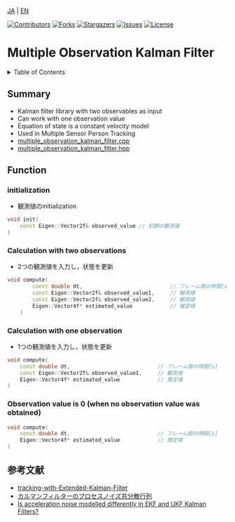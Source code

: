 <a name="readme-top"></a>

[JA](README.md) | [EN](README.en.md)

[![Contributors][contributors-shield]][contributors-url]
[![Forks][forks-shield]][forks-url]
[![Stargazers][stars-shield]][stars-url]
[![Issues][issues-shield]][issues-url]
[![License][license-shield]][license-url]

# Multiple Observation Kalman Filter

<details>
  <summary>Table of Contents
</summary>
  <ol>
    <li>
      <a href="#summary">Summary</a>
    </li>
    <li>
      <a href="#function">Function</a>
      <ul>
        <li><a href="#initialization">initialization</a></li>
        <li><a href="#calculation-with-two-observations">Calculation with two observations</a></li>
        <li><a href="#calculation-with-one-observation">Calculation with one observation</a></li>
        <li><a href="#observation-value-is-0-when-no-observation-value-was-obtained">Observation value is 0 (when no observation value was obtained)</a></li>
      </ul>
    <li><a href="#参考文献">参考文献</a></li>
  </ol>
</details>

## Summary
- Kalman filter library with two observables as input
- Can work with one observation value
- Equation of state is a constant velocity model
- Used in Multiple Sensor Person Tracking
- [multiple_observation_kalman_filter.cpp](multiple_observation_kalman_filter/src/multiple_observation_kalman_filter.cpp)
- [multiple_observation_kalman_filter.hpp](multiple_observation_kalman_filter/src/multiple_observation_kalman_filter.cpp)

## Function
### initialization
- 観測値のinitialization
```c++
void init(
    const Eigen::Vector2f& observed_value // 初期の観測値
)
```

### Calculation with two observations
- 2つの観測値を入力し，状態を更新
```c++
void compute(
        const double dt,                            // フレーム間の時間[s]
        const Eigen::Vector2f& observed_value1,     // 観測値
        const Eigen::Vector2f& observed_value2,     // 観測値
        Eigen::Vector4f* estimated_value            // 推定値
    )
```

### Calculation with one observation
- 1つの観測値を入力し，状態を更新
```c++
void compute(
    const double dt,                            // フレーム間の時間[s]
    const Eigen::Vector2f& observed_value1,     // 観測値
    Eigen::Vector4f* estimated_value            // 推定値
)
```

### Observation value is 0 (when no observation value was obtained)
```c++
void compute(
    const double dt,                            // フレーム間の時間[s]
    Eigen::Vector4f* estimated_value            // 推定値
)
```

## 参考文献
- [tracking-with-Extended-Kalman-Filter](https://github.com/JunshengFu/tracking-with-Extended-Kalman-Filter/blob/master/src/tracking.cpp)
- [カルマンフィルターのプロセスノイズ共分散行列
](https://gordiustears.net/process-noise-covariance-matrix-of-kalman-filter/)
- [Is acceleration noise modelled differently in EKF and UKF Kalman Filters?]( https://dsp.stackexchange.com/questions/43966/is-acceleration-noise-modelled-differently-in-ekf-and-ukf-kalman-filters)


[contributors-shield]: https://img.shields.io/github/contributors/TeamSOBITS/sobit_follower.svg?style=for-the-badge
[contributors-url]: https://github.com/TeamSOBITS/sobit_follower/graphs/contributors
[forks-shield]: https://img.shields.io/github/forks/TeamSOBITS/sobit_follower.svg?style=for-the-badge
[forks-url]: https://github.com/TeamSOBITS/sobit_follower/network/members
[stars-shield]: https://img.shields.io/github/stars/TeamSOBITS/sobit_follower.svg?style=for-the-badge
[stars-url]: https://github.com/TeamSOBITS/sobit_follower/stargazers
[issues-shield]: https://img.shields.io/github/issues/TeamSOBITS/sobit_follower.svg?style=for-the-badge
[issues-url]: https://github.com/TeamSOBITS/sobit_follower/issues
[license-shield]: https://img.shields.io/github/license/TeamSOBITS/sobit_follower.svg?style=for-the-badge
[license-url]: LICENSE